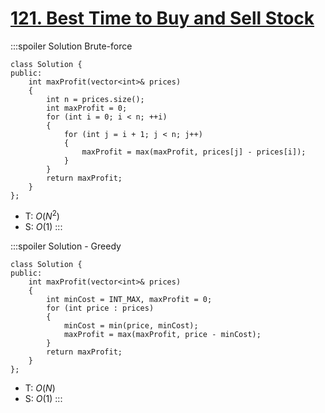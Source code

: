 # [121\. Best Time to Buy and Sell Stock](https://leetcode.com/problems/best-time-to-buy-and-sell-stock/)

:::spoiler Solution Brute-force
```cpp=
class Solution {
public:
    int maxProfit(vector<int>& prices)
    {
        int n = prices.size();
        int maxProfit = 0;
        for (int i = 0; i < n; ++i)
        {
            for (int j = i + 1; j < n; j++)
            {
                maxProfit = max(maxProfit, prices[j] - prices[i]);
            }
        }
        return maxProfit;
    }
};
```
- T: $O(N^2)$
- S: $O(1)$
:::

:::spoiler Solution - Greedy
```cpp=
class Solution {
public:
    int maxProfit(vector<int>& prices)
    {
        int minCost = INT_MAX, maxProfit = 0;
        for (int price : prices)
        {
            minCost = min(price, minCost);
            maxProfit = max(maxProfit, price - minCost);
        }
        return maxProfit;
    }
};
```
- T: $O(N)$
- S: $O(1)$
:::
